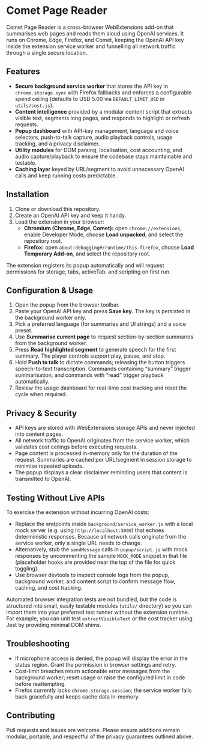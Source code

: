 # Comet Page Reader

Comet Page Reader is a cross-browser WebExtensions add-on that summarises web pages and reads them aloud using OpenAI services. It runs on Chrome, Edge, Firefox, and Comet, keeping the OpenAI API key inside the extension service worker and funnelling all network traffic through a single secure location.

## Features

- **Secure background service worker** that stores the API key in `chrome.storage.sync` with Firefox fallbacks and enforces a configurable spend ceiling (defaults to USD 5.00 via `DEFAULT_LIMIT_USD` in `utils/cost.js`).
- **Content intelligence** provided by a modular content script that extracts visible text, segments long pages, and responds to highlight or refresh requests.
- **Popup dashboard** with API-key management, language and voice selectors, push-to-talk capture, audio playback controls, usage tracking, and a privacy disclaimer.
- **Utility modules** for DOM parsing, localisation, cost accounting, and audio capture/playback to ensure the codebase stays maintainable and testable.
- **Caching layer** keyed by URL/segment to avoid unnecessary OpenAI calls and keep running costs predictable.

## Installation

1. Clone or download this repository.
2. Create an OpenAI API key and keep it handy.
3. Load the extension in your browser:
   - **Chromium (Chrome, Edge, Comet):** open `chrome://extensions`, enable Developer Mode, choose **Load unpacked**, and select the repository root.
   - **Firefox:** open `about:debugging#/runtime/this-firefox`, choose **Load Temporary Add-on**, and select the repository root.

The extension registers its popup automatically and will request permissions for storage, tabs, activeTab, and scripting on first run.

## Configuration & Usage

1. Open the popup from the browser toolbar.
2. Paste your OpenAI API key and press **Save key**. The key is persisted in the background worker only.
3. Pick a preferred language (for summaries and UI strings) and a voice preset.
4. Use **Summarise current page** to request section-by-section summaries from the background worker.
5. Press **Read highlighted segment** to generate speech for the first summary. The player controls support play, pause, and stop.
6. Hold **Push to talk** to dictate commands; releasing the button triggers speech-to-text transcription. Commands containing “summary” trigger summarisation, and commands with “read” trigger playback automatically.
7. Review the usage dashboard for real-time cost tracking and reset the cycle when required.

## Privacy & Security

- API keys are stored with WebExtensions storage APIs and never injected into content pages.
- All network traffic to OpenAI originates from the service worker, which validates cost ceilings before executing requests.
- Page content is processed in-memory only for the duration of the request. Summaries are cached per URL/segment in session storage to minimise repeated uploads.
- The popup displays a clear disclaimer reminding users that content is transmitted to OpenAI.

## Testing Without Live APIs

To exercise the extension without incurring OpenAI costs:

- Replace the endpoints inside `background/service_worker.js` with a local mock server (e.g. using `http://localhost:3000`) that echoes deterministic responses. Because all network calls originate from the service worker, only a single URL needs to change.
- Alternatively, stub the `sendMessage` calls in `popup/script.js` with mock responses by uncommenting the sample `MOCK_MODE` snippet in that file (placeholder hooks are provided near the top of the file for quick toggling).
- Use browser devtools to inspect console logs from the popup, background worker, and content script to confirm message flow, caching, and cost tracking.

Automated browser integration tests are not bundled, but the code is structured into small, easily testable modules (`utils/` directory) so you can import them into your preferred test runner without the extension runtime. For example, you can unit test `extractVisibleText` or the cost tracker using Jest by providing minimal DOM shims.

## Troubleshooting

- If microphone access is denied, the popup will display the error in the status region. Grant the permission in browser settings and retry.
- Cost-limit breaches return actionable error messages from the background worker; reset usage or raise the configured limit in code before reattempting.
- Firefox currently lacks `chrome.storage.session`; the service worker falls back gracefully and keeps cache data in-memory.

## Contributing

Pull requests and issues are welcome. Please ensure additions remain modular, portable, and respectful of the privacy guarantees outlined above.
